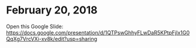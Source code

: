 # February 20, 2018

Open this Google Slide:
https://docs.google.com/presentation/d/1QTPswGhhyFLwDaR5KPtpFjIx1G0QqXg7VrcVXi-xv8k/edit?usp=sharing
